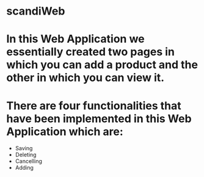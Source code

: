 # scandiWeb 

# In this Web Application we essentially created two pages in which you can add a product and the other in which you can view it. 

# There are four functionalities that have been implemented in this Web Application which are: 

- Saving 
- Deleting 
- Cancelling 
- Adding
